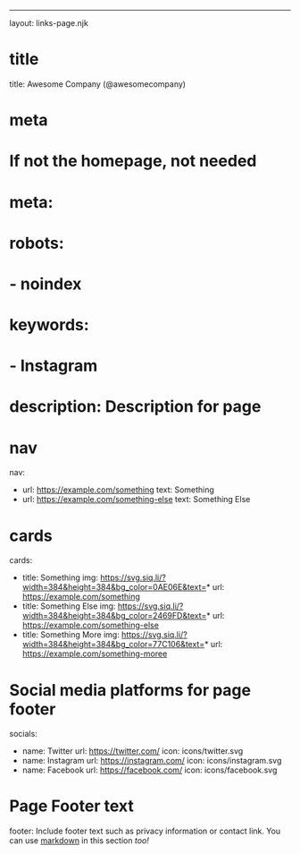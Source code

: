 ---
layout: links-page.njk
# title
title: Awesome Company (@awesomecompany)
# meta
# If not the homepage, not needed
# meta:
#   robots:
#     - noindex
#   keywords:
#     - Instagram
#   description: Description for page
# nav
nav:
  - url: https://example.com/something
    text: Something
  - url: https://example.com/something-else
    text: Something Else
# cards
cards:
  - title: Something
    img: https://svg.siq.li/?width=384&height=384&bg_color=0AE06E&text=*
    url: https://example.com/something
  - title: Something Else
    img: https://svg.siq.li/?width=384&height=384&bg_color=2469FD&text=*
    url: https://example.com/something-else
  - title: Something More
    img: https://svg.siq.li/?width=384&height=384&bg_color=77C106&text=*
    url: https://example.com/something-moree
# Social media platforms for page footer
socials:
  - name: Twitter
    url: https://twitter.com/
    icon: icons/twitter.svg
  - name: Instagram
    url: https://instagram.com/
    icon: icons/instagram.svg
  - name: Facebook
    url: https://facebook.com/
    icon: icons/facebook.svg
# Page Footer text
footer: Include footer text such as privacy information or contact link. You can use [markdown](https://daringfireball.net/projects/markdown/) in this section *too!*
